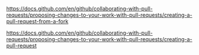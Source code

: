 https://docs.github.com/en/github/collaborating-with-pull-requests/proposing-changes-to-your-work-with-pull-requests/creating-a-pull-request-from-a-fork

https://docs.github.com/en/github/collaborating-with-pull-requests/proposing-changes-to-your-work-with-pull-requests/creating-a-pull-request
